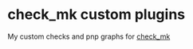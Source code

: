 check_mk custom plugins
=======================

My custom checks and pnp graphs for [check_mk](http://mathias-kettner.de/check_mk.html)
